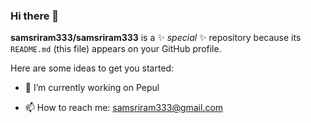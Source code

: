 ### Hi there 👋


**samsriram333/samsriram333** is a ✨ _special_ ✨ repository because its `README.md` (this file) appears on your GitHub profile.

Here are some ideas to get you started:

- 🔭 I’m currently working on Pepul
<!-- - 🌱 I’m currently learning  -->
<!-- - 👯 I’m looking to collaborate on ...
- 🤔 I’m looking for help with ... -->
<!-- - 💬 Ask me about ... -->
- 📫 How to reach me: samsriram333@gmail.com
<!-- - 😄 Pronouns: ...
- ⚡ Fun fact: ... -->
